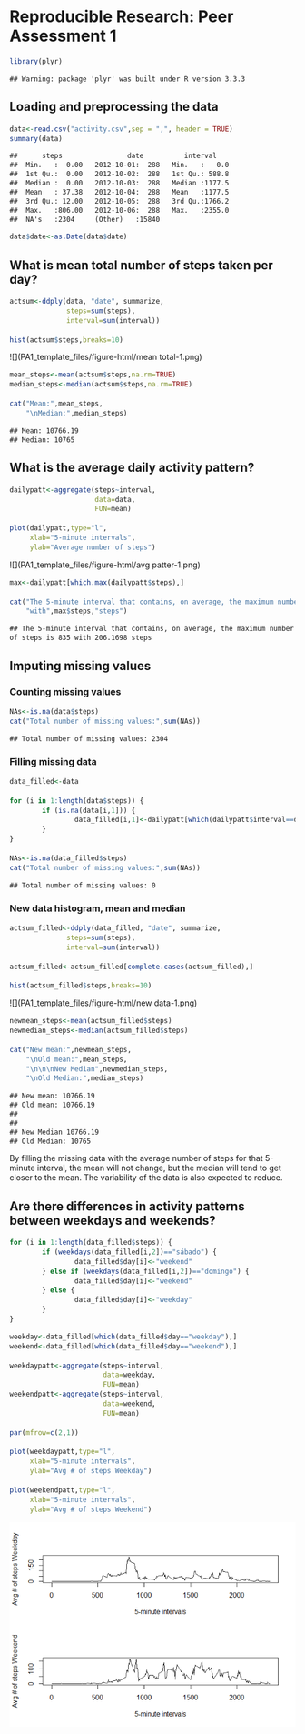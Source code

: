 # Reproducible Research: Peer Assessment 1




```r
library(plyr)
```

```
## Warning: package 'plyr' was built under R version 3.3.3
```


## Loading and preprocessing the data


```r
data<-read.csv("activity.csv",sep = ",", header = TRUE)
summary(data)
```

```
##      steps                date          interval     
##  Min.   :  0.00   2012-10-01:  288   Min.   :   0.0  
##  1st Qu.:  0.00   2012-10-02:  288   1st Qu.: 588.8  
##  Median :  0.00   2012-10-03:  288   Median :1177.5  
##  Mean   : 37.38   2012-10-04:  288   Mean   :1177.5  
##  3rd Qu.: 12.00   2012-10-05:  288   3rd Qu.:1766.2  
##  Max.   :806.00   2012-10-06:  288   Max.   :2355.0  
##  NA's   :2304     (Other)   :15840
```

```r
data$date<-as.Date(data$date)
```

## What is mean total number of steps taken per day?


```r
actsum<-ddply(data, "date", summarize, 
              steps=sum(steps),
              interval=sum(interval))

hist(actsum$steps,breaks=10)
```

![](PA1_template_files/figure-html/mean total-1.png)<!-- -->

```r
mean_steps<-mean(actsum$steps,na.rm=TRUE)
median_steps<-median(actsum$steps,na.rm=TRUE)

cat("Mean:",mean_steps,
    "\nMedian:",median_steps)
```

```
## Mean: 10766.19 
## Median: 10765
```


## What is the average daily activity pattern?


```r
dailypatt<-aggregate(steps~interval,
                     data=data,
                     FUN=mean)

plot(dailypatt,type="l",
     xlab="5-minute intervals",
     ylab="Average number of steps")
```

![](PA1_template_files/figure-html/avg patter-1.png)<!-- -->

```r
max<-dailypatt[which.max(dailypatt$steps),]

cat("The 5-minute interval that contains, on average, the maximum number of steps is", max$interval,
    "with",max$steps,"steps")
```

```
## The 5-minute interval that contains, on average, the maximum number of steps is 835 with 206.1698 steps
```


## Imputing missing values

### Counting missing values


```r
NAs<-is.na(data$steps)
cat("Total number of missing values:",sum(NAs))
```

```
## Total number of missing values: 2304
```

### Filling missing data


```r
data_filled<-data

for (i in 1:length(data$steps)) {
        if (is.na(data[i,1])) {
                data_filled[i,1]<-dailypatt[which(dailypatt$interval==data[i,3]),2]
        }
}

NAs<-is.na(data_filled$steps)
cat("Total number of missing values:",sum(NAs))
```

```
## Total number of missing values: 0
```

### New data histogram, mean and median


```r
actsum_filled<-ddply(data_filled, "date", summarize, 
              steps=sum(steps),
              interval=sum(interval))

actsum_filled<-actsum_filled[complete.cases(actsum_filled),]

hist(actsum_filled$steps,breaks=10)
```

![](PA1_template_files/figure-html/new data-1.png)<!-- -->

```r
newmean_steps<-mean(actsum_filled$steps)
newmedian_steps<-median(actsum_filled$steps)

cat("New mean:",newmean_steps,
    "\nOld mean:",mean_steps,
    "\n\n\nNew Median",newmedian_steps,
    "\nOld Median:",median_steps)
```

```
## New mean: 10766.19 
## Old mean: 10766.19 
## 
## 
## New Median 10766.19 
## Old Median: 10765
```


By filling the missing data with the average number of steps for that 5-minute interval, the mean will not change, but the median will tend to get closer to the mean. The variability of the data is also expected to reduce.


## Are there differences in activity patterns between weekdays and weekends?


```r
for (i in 1:length(data_filled$steps)) {
        if (weekdays(data_filled[i,2])=="sábado") {
                data_filled$day[i]<-"weekend"
        } else if (weekdays(data_filled[i,2])=="domingo") {
                data_filled$day[i]<-"weekend" 
        } else {
                data_filled$day[i]<-"weekday"
        }
}
```


```r
weekday<-data_filled[which(data_filled$day=="weekday"),]
weekend<-data_filled[which(data_filled$day=="weekend"),]

weekdaypatt<-aggregate(steps~interval,
                       data=weekday,
                       FUN=mean)
weekendpatt<-aggregate(steps~interval,
                       data=weekend,
                       FUN=mean)

par(mfrow=c(2,1))

plot(weekdaypatt,type="l",
     xlab="5-minute intervals",
     ylab="Avg # of steps Weekday")

plot(weekendpatt,type="l",
     xlab="5-minute intervals",
     ylab="Avg # of steps Weekend")
```

![](PA1_template_files/figure-html/plot-1.png)<!-- -->
